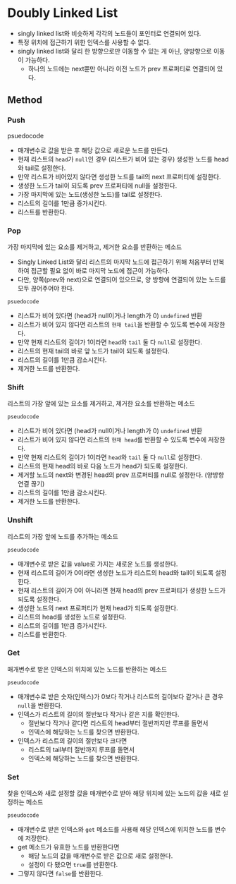 # Doubly Linked List

- singly linked list와 비슷하게 각각의 노드들이 포인터로 연결되어 있다.
- 특정 위치에 접근하기 위한 인덱스를 사용할 수 없다.
- singly linked list와 달리 한 방향으로만 이동할 수 있는 게 아닌, 양방향으로 이동이 가능하다.
  - 하나의 노드에는 next뿐만 아니라 이전 노드가 prev 프로퍼티로 연결되어 있다.

## Method

### Push

psuedocode

- 매개변수로 값을 받은 후 해당 값으로 새로운 노드를 만든다.
- 현재 리스트의 `head`가 `null`인 경우 (리스트가 비어 있는 경우) 생성한 노드를 head와 tail로 설정한다.
- 만약 리스트가 비어있지 않다면 생성한 노드를 tail의 next 프로퍼티에 설정한다.
- 생성한 노드가 tail이 되도록 prev 프로퍼티에 null을 설정한다.
- 가장 마지막에 있는 노드(생성한 노드)를 tail로 설정한다.
- 리스트의 길이를 1만큼 증가시킨다.
- 리스트를 반환한다.

### Pop

가장 마지막에 있는 요소를 제거하고, 제거한 요소를 반환하는 메소드

- Singly Linked List와 달리 리스트의 마지막 노드에 접근하기 위해 처음부터 반복하여 접근할 필요 없이 바로 마지막 노드에 접근이 가능하다.
- 다만, 양쪽(prev와 next)으로 연결되어 있으므로, 양 방향에 연결되어 있는 노드를 모두 끊어주어야 한다.

`psuedocode`

- 리스트가 비어 있다면 (head가 null이거나 length가 0) `undefined` 반환
- 리스트가 비어 있지 않다면 리스트의 `현재 tail`을 반환할 수 있도록 변수에 저장한다.
- 만약 현재 리스트의 길이가 1이라면 `head`와 `tail` 둘 다 `null`로 설정한다.
- 리스트의 현재 tail의 바로 앞 노드가 tail이 되도록 설정한다.
- 리스트의 길이를 1만큼 감소시킨다.
- 제거한 노드를 반환한다.

### Shift

리스트의 가장 앞에 있는 요소를 제거하고, 제거한 요소를 반환하는 메소드

`pseudocode`

- 리스트가 비어 있다면 (head가 null이거나 length가 0) `undefined` 반환
- 리스트가 비어 있지 않다면 리스트의 `현재 head`를 반환할 수 있도록 변수에 저장한다.
- 만약 현재 리스트의 길이가 1이라면 `head`와 `tail` 둘 다 `null`로 설정한다.
- 리스트의 현재 head의 바로 다음 노드가 head가 되도록 설정한다.
- 제거할 노드의 next와 변경된 head의 prev 프로퍼티를 null로 설정한다. (양방향 연결 끊기)
- 리스트의 길이를 1만큼 감소시킨다.
- 제거한 노드를 반환한다.

### Unshift

리스트의 가장 앞에 노드를 추가하는 메소드

`pseudocode`

- 매개변수로 받은 값을 value로 가지는 새로운 노드를 생성한다.
- 현재 리스트의 길이가 0이라면 생성한 노드가 리스트의 head와 tail이 되도록 설정한다.
- 현재 리스트의 길이가 0이 아니라면 현재 head의 prev 프로퍼티가 생성한 노드가 되도록 설정한다.
- 생성한 노드의 next 프로퍼티가 현재 head가 되도록 설정한다.
- 리스트의 head를 생성한 노드로 설정한다.
- 리스트의 길이를 1만큼 증가시킨다.
- 리스트를 반환한다.

### Get

매개변수로 받은 인덱스의 위치에 있는 노드를 반환하는 메소드

`pseudocode`

- 매개변수로 받은 숫자(인덱스)가 0보다 작거나 리스트의 길이보다 같거나 큰 경우 `null`을 반환한다.
- 인덱스가 리스트의 길이의 절반보다 작거나 같은 지를 확인한다.
  - 절반보다 작거나 같다면 리스트의 head부터 절반까지만 루프를 돌면서
  - 인덱스에 해당하는 노드를 찾으면 반환한다.
- 인덱스가 리스트의 길이의 절반보다 크다면
  - 리스트의 tail부터 절반까지 루프를 돌면서
  - 인덱스에 해당하는 노드를 찾으면 반환한다.

### Set

찾을 인덱스와 새로 설정할 값을 매개변수로 받아 해당 위치에 있는 노드의 값을 새로 설정하는 메소드

`pseudocode`

- 매개변수로 받은 인덱스와 `get` 메소드를 사용해 해당 인덱스에 위치한 노드를 변수에 저장한다.
- get 메소드가 유효한 노드를 반환한다면
  - 해당 노드의 값을 매개변수로 받은 값으로 새로 설정한다.
  - 설정이 다 됐으면 `true`를 반환한다.
- 그렇지 않다면 `false`를 반환한다.
